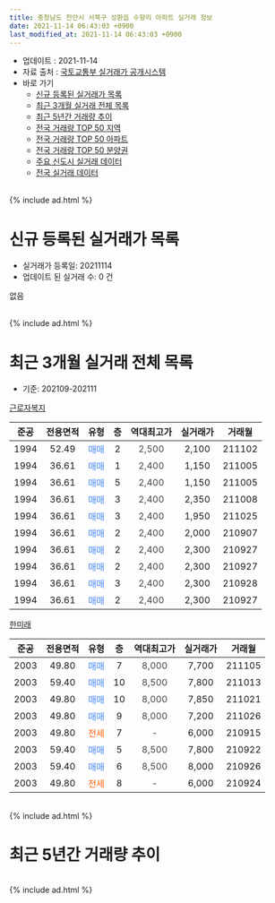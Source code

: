 ```yaml
---
title: 충청남도 천안시 서북구 성환읍 수향리 아파트 실거래 정보
date: 2021-11-14 06:43:03 +0900
last_modified_at: 2021-11-14 06:43:03 +0900
---
```


* 업데이트 : 2021-11-14
* 자료 출처 : [국토교통부 실거래가 공개시스템](http://rt.molit.go.kr)
* 바로 가기
    * [신규 등록된 실거래가 목록](#신규-등록된-실거래가-목록)
    * [최근 3개월 실거래 전체 목록](#최근-3개월-실거래-전체-목록)
    * [최근 5년간 거래량 추이](#최근-5년간-거래량-추이)
    * [전국 거래량 TOP 50 지역](https://inasie.github.io/apt-trade-info/최근-3개월-전국에서-가장-거래가-많이-발생한-지역)
    * [전국 거래량 TOP 50 아파트](https://inasie.github.io/apt-trade-info/최근-3개월-전국에서-가장-거래가-많이-발생한-아파트)
    * [전국 거래량 TOP 50 분양권](https://inasie.github.io/apt-trade-info/최근-3개월-전국에서-가장-거래가-많이-발생한-분양권)
    * [주요 신도시 실거래 데이터](https://inasie.github.io/apt-trade-info/주요-신도시)
    * [전국 실거래 데이터](https://inasie.github.io/apt-trade-info/전국)
<br>
{% include ad.html %}
<br>

# 신규 등록된 실거래가 목록
* 실거래가 등록일: 20211114
* 업데이트 된 실거래 수: 0 건

없음

<br>
{% include ad.html %}
<br>

# 최근 3개월 실거래 전체 목록
* 기준: 202109-202111


[근로자복지](https://search.naver.com/search.naver?query=%EC%B6%A9%EC%B2%AD%EB%82%A8%EB%8F%84+%EC%B2%9C%EC%95%88%EC%8B%9C+%EC%84%9C%EB%B6%81%EA%B5%AC+%EC%84%B1%ED%99%98%EC%9D%8D+%EC%88%98%ED%96%A5%EB%A6%AC+%EA%B7%BC%EB%A1%9C%EC%9E%90%EB%B3%B5%EC%A7%80)

|준공|전용면적|유형|층|역대최고가|실거래가|거래월|
|:---:|:---:|:---:|:---:|:---:|:---:|:---:|
|1994|52.49|<span style="color:#4285f3">매매</span>|2|<span style="color:#444444">2,500</span>|2,100|211102|
|1994|36.61|<span style="color:#4285f3">매매</span>|1|<span style="color:#444444">2,400</span>|1,150|211005|
|1994|36.61|<span style="color:#4285f3">매매</span>|5|<span style="color:#444444">2,400</span>|1,150|211005|
|1994|36.61|<span style="color:#4285f3">매매</span>|3|<span style="color:#444444">2,400</span>|2,350|211008|
|1994|36.61|<span style="color:#4285f3">매매</span>|3|<span style="color:#444444">2,400</span>|1,950|211025|
|1994|36.61|<span style="color:#4285f3">매매</span>|2|<span style="color:#444444">2,400</span>|2,000|210907|
|1994|36.61|<span style="color:#4285f3">매매</span>|2|<span style="color:#444444">2,400</span>|2,300|210927|
|1994|36.61|<span style="color:#4285f3">매매</span>|2|<span style="color:#444444">2,400</span>|2,300|210927|
|1994|36.61|<span style="color:#4285f3">매매</span>|3|<span style="color:#444444">2,400</span>|2,300|210928|
|1994|36.61|<span style="color:#4285f3">매매</span>|2|<span style="color:#444444">2,400</span>|2,300|210927|

[한미래](https://search.naver.com/search.naver?query=%EC%B6%A9%EC%B2%AD%EB%82%A8%EB%8F%84+%EC%B2%9C%EC%95%88%EC%8B%9C+%EC%84%9C%EB%B6%81%EA%B5%AC+%EC%84%B1%ED%99%98%EC%9D%8D+%EC%88%98%ED%96%A5%EB%A6%AC+%ED%95%9C%EB%AF%B8%EB%9E%98)

|준공|전용면적|유형|층|역대최고가|실거래가|거래월|
|:---:|:---:|:---:|:---:|:---:|:---:|:---:|
|2003|49.80|<span style="color:#4285f3">매매</span>|7|<span style="color:#444444">8,000</span>|7,700|211105|
|2003|59.40|<span style="color:#4285f3">매매</span>|10|<span style="color:#444444">8,500</span>|7,800|211013|
|2003|49.80|<span style="color:#4285f3">매매</span>|10|<span style="color:#444444">8,000</span>|7,850|211021|
|2003|49.80|<span style="color:#4285f3">매매</span>|9|<span style="color:#444444">8,000</span>|7,200|211026|
|2003|49.80|<span style="color:#ff5a00">전세</span>|7|<span style="color:#444444">-</span>|6,000|210915|
|2003|59.40|<span style="color:#4285f3">매매</span>|5|<span style="color:#444444">8,500</span>|7,800|210922|
|2003|59.40|<span style="color:#4285f3">매매</span>|6|<span style="color:#444444">8,500</span>|8,000|210926|
|2003|49.80|<span style="color:#ff5a00">전세</span>|8|<span style="color:#444444">-</span>|6,000|210924|


<br>
{% include ad.html %}
<br>

# 최근 5년간 거래량 추이


<div style="width:100%;">
    <canvas id="deal_progress" height="200"></canvas>
</div>

<script>
new Chart(document.getElementById("deal_progress"), {
    type: 'line',
    data: {
        labels: ['201611','201612','201701','201702','201703','201704','201705','201706','201707','201708','201709','201710','201711','201712','201801','201802','201803','201804','201805','201806','201807','201808','201809','201810','201811','201812','201901','201902','201903','201904','201905','201906','201907','201908','201909','201910','201911','201912','202001','202002','202003','202004','202005','202006','202007','202008','202009','202010','202011','202012','202101','202102','202103','202104','202105','202106','202107','202108','202109','202110','202111'],
        datasets: [{
            label: '매매',
            pointRadius: 1,
            data: [1, 4, 4, 4, 3, 2, 2, 4, 5, 2, 1, 1, 9, 2, 1, 0, 2, 3, 2, 1, 0, 2, 0, 0, 2, 1, 1, 0, 1, 1, 2, 1, 1, 2, 1, 0, 3, 0, 1, 2, 3, 3, 1, 2, 0, 4, 0, 4, 5, 1, 3, 3, 6, 6, 4, 6, 5, 14, 7, 7, 2],
            borderColor: "rgba(255, 201, 14, 1)",
            backgroundColor: "rgba(255, 201, 14, 0.5)",
            fill: false,
            lineTension: 0
        },{
            label: '전월세',
            pointRadius: 1,
            data: [0, 1, 0, 0, 1, 2, 0, 1, 1, 1, 0, 0, 0, 2, 1, 0, 0, 1, 1, 0, 1, 0, 1, 0, 1, 1, 0, 0, 2, 4, 2, 2, 2, 0, 0, 0, 1, 1, 1, 0, 1, 3, 0, 0, 4, 1, 0, 1, 1, 1, 0, 3, 0, 8, 0, 1, 1, 2, 2, 0, 0],
            borderColor: "rgba(0, 141, 185, 1)",
            backgroundColor: "rgba(0, 141, 185, 0.5)",
            fill: false,
            lineTension: 0
        }
        ]
    },
    options: {
        responsive: true,
        title: {
            display: false
        },
        tooltips: {
            mode: 'index',
            intersect: false
        },
        hover: {
            mode: 'nearest',
            intersect: true
        },
        scales: {
            xAxes: [{
                display: true,
                scaleLabel: {
                    display: true,
                    labelString: '년/월'
                }
            }],
            yAxes: [{
                display: true,
                ticks: {
                    suggestedMin: 0,
                },
                scaleLabel: {
                    display: true,
                    labelString: '실거래 수'
                }
            }]
        }
    }
});

</script>


<br>
{% include ad.html %}
<br>

